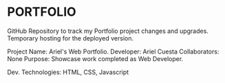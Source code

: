 # PORTFOLIO
GitHub Repository to track my Portfolio project changes and upgrades. Temporary hosting for the deployed version.

Project Name: Ariel's Web Portfolio.
Developer: Ariel Cuesta
Collaborators: None
Purpose: Showcase work completed as Web Developer.

Dev. Technologies: HTML, CSS, Javascript
